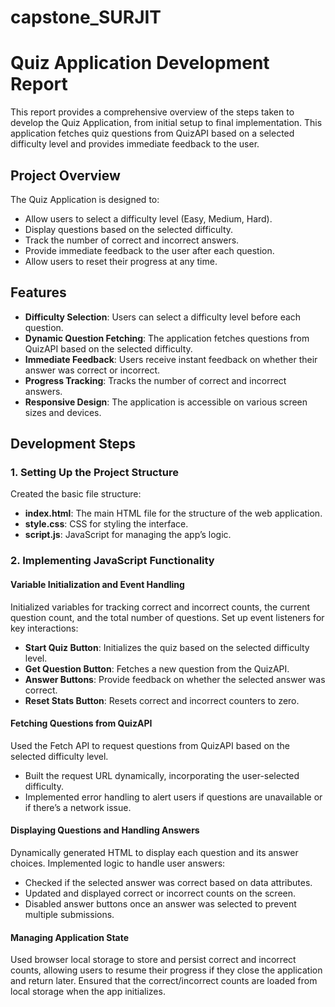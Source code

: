# capstone_SURJIT

# Quiz Application Development Report

This report provides a comprehensive overview of the steps taken to develop the Quiz Application, from initial setup to final implementation. This application fetches quiz questions from QuizAPI based on a selected difficulty level and provides immediate feedback to the user.

## Project Overview

The Quiz Application is designed to:
- Allow users to select a difficulty level (Easy, Medium, Hard).
- Display questions based on the selected difficulty.
- Track the number of correct and incorrect answers.
- Provide immediate feedback to the user after each question.
- Allow users to reset their progress at any time.

## Features

- **Difficulty Selection**: Users can select a difficulty level before each question.
- **Dynamic Question Fetching**: The application fetches questions from QuizAPI based on the selected difficulty.
- **Immediate Feedback**: Users receive instant feedback on whether their answer was correct or incorrect.
- **Progress Tracking**: Tracks the number of correct and incorrect answers.
- **Responsive Design**: The application is accessible on various screen sizes and devices.

## Development Steps

### 1. Setting Up the Project Structure

Created the basic file structure:
- **index.html**: The main HTML file for the structure of the web application.
- **style.css**: CSS for styling the interface.
- **script.js**: JavaScript for managing the app’s logic.



### 2. Implementing JavaScript Functionality

#### Variable Initialization and Event Handling

Initialized variables for tracking correct and incorrect counts, the current question count, and the total number of questions. Set up event listeners for key interactions:
- **Start Quiz Button**: Initializes the quiz based on the selected difficulty level.
- **Get Question Button**: Fetches a new question from the QuizAPI.
- **Answer Buttons**: Provide feedback on whether the selected answer was correct.
- **Reset Stats Button**: Resets correct and incorrect counters to zero.

#### Fetching Questions from QuizAPI

Used the Fetch API to request questions from QuizAPI based on the selected difficulty level.
- Built the request URL dynamically, incorporating the user-selected difficulty.
- Implemented error handling to alert users if questions are unavailable or if there’s a network issue.


#### Displaying Questions and Handling Answers

Dynamically generated HTML to display each question and its answer choices. Implemented logic to handle user answers:
- Checked if the selected answer was correct based on data attributes.
- Updated and displayed correct or incorrect counts on the screen.
- Disabled answer buttons once an answer was selected to prevent multiple submissions.

#### Managing Application State

Used browser local storage to store and persist correct and incorrect counts, allowing users to resume their progress if they close the application and return later. Ensured that the correct/incorrect counts are loaded from local storage when the app initializes.
